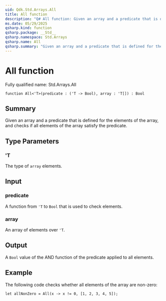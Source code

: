 ```yaml
---
uid: Qdk.Std.Arrays.All
title: All function
description: "Q# All function: Given an array and a predicate that is defined for the elements of the array, and checks if all elements of the array satisfy the predicate."
ms.date: 05/29/2025
qsharp.kind: function
qsharp.package: __Std__
qsharp.namespace: Std.Arrays
qsharp.name: All
qsharp.summary: "Given an array and a predicate that is defined for the elements of the array, and checks if all elements of the array satisfy the predicate."
---
```


# All function

Fully qualified name: Std.Arrays.All

```qsharp
function All<'T>(predicate : ('T -> Bool), array : 'T[]) : Bool
```

## Summary
Given an array and a predicate that is defined
for the elements of the array, and checks if all elements of the
array satisfy the predicate.

## Type Parameters
### 'T
The type of `array` elements.

## Input
### predicate
A function from `'T` to `Bool` that is used to check elements.
### array
An array of elements over `'T`.

## Output
A `Bool` value of the AND function of the predicate applied to all elements.

## Example
The following code checks whether all elements of the array are non-zero:
```qsharp
let allNonZero = All(x -> x != 0, [1, 2, 3, 4, 5]);
```
